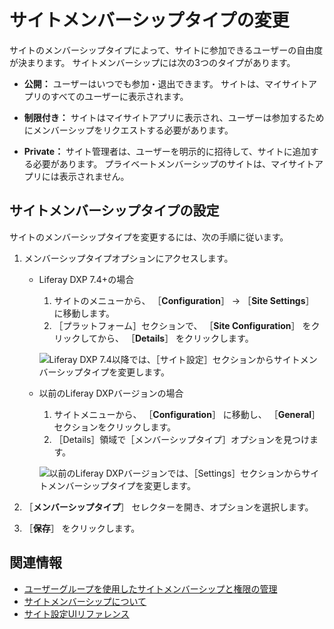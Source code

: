 # サイトメンバーシップタイプの変更

サイトのメンバーシップタイプによって、サイトに参加できるユーザーの自由度が決まります。 サイトメンバーシップには次の3つのタイプがあります。

- **公開：** ユーザーはいつでも参加・退出できます。 サイトは、マイサイトアプリのすべてのユーザーに表示されます。

- **制限付き：** サイトはマイサイトアプリに表示され、ユーザーは参加するためにメンバーシップをリクエストする必要があります。

- **Private：** サイト管理者は、ユーザーを明示的に招待して、サイトに追加する必要があります。 プライベートメンバーシップのサイトは、マイサイトアプリには表示されません。

<a name="setting-site-membership-type" />

## サイトメンバーシップタイプの設定

サイトのメンバーシップタイプを変更するには、次の手順に従います。

1. メンバーシップタイプオプションにアクセスします。

    - Liferay DXP 7.4+の場合

      1. サイトのメニューから、 ［**Configuration**］ &rarr; ［**Site Settings**］ に移動します。
      1. ［プラットフォーム］セクションで、 ［**Site Configuration**］ をクリックしてから、 ［**Details**］ をクリックします。

       ![Liferay DXP 7.4以降では、［サイト設定］セクションからサイトメンバーシップタイプを変更します。](./changing-site-membership-type/images/02.png)

   - 以前のLiferay DXPバージョンの場合

      1. サイトメニューから、 ［**Configuration**］ に移動し、 ［**General**］ セクションをクリックします。
      1. ［Details］領域で［メンバーシップタイプ］オプションを見つけます。

       ![以前のLiferay DXPバージョンでは、［Settings］セクションからサイトメンバーシップタイプを変更します。](./changing-site-membership-type/images/01.png)

1. ［**メンバーシップタイプ**］ セレクターを開き、オプションを選択します。

1. ［**保存**］ をクリックします。

<a name="related-information" />

## 関連情報

- [ユーザーグループを使用したサイトメンバーシップと権限の管理](../../../users-and-permissions/user-groups/managing-site-membership-and-permissions-with-user-groups)
- [サイトメンバーシップについて](../../building-sites/site-membership/understanding-site-membership.md)
- [サイト設定UIリファレンス](../site-settings-ui-reference.md)
